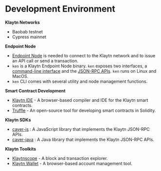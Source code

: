 # Development Environment

**Klaytn Networks**

* Baobab testnet
* Cypress mainnet

**Endpoint Node**

* [Endpoint Node](../node/endpoint-node/README.md) is needed to connect to the Klaytn network and to issue an API call or send a transaction. 
* `ken` is a Klaytn Endpoint Node binary. `ken` exposes two interfaces, a [command-line interface](../node/endpoint-node/ken-cli-commands.md) and the [JSON-RPC APIs](../bapp/json-rpc/README.md). `ken` runs on Linux and MacOS.
* `ken` CLI comes with several utility and node management functions.

**Smart Contract Development**

* [Klaytn IDE](https://ide.klaytn.com/) - A browser-based compiler and IDE for the Klaytn smart contracts. 
* [Truffle](https://github.com/trufflesuite/truffle) - An open-source tool for developing smart contracts in Solidity.

**Klaytn SDKs**

* [caver-js](../bapp/sdk/caver-js/README.md) : A JavaScript library that implements the Klaytn JSON-RPC APIs.
* [caver-java](../bapp/sdk/caver-java/README.md) : A Java library that implements the Klaytn JSON-RPC APIs. 

**Klaytn Toolkits**

* [Klaytnscope](https://scope.klaytn.com/) - A block and transaction explorer. 
* [Klaytn Wallet](https://wallet.klaytn.com/) - A browser-based account management tool.